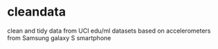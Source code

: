 # cleandata
clean and tidy data from UCI edu/ml datasets based on accelerometers from Samsung galaxy S smartphone

